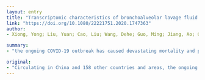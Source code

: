 ```yaml
---
layout: entry
title: "Transcriptomic characteristics of bronchoalveolar lavage fluid and peripheral blood mononuclear cells in COVID-19 patients"
link: "https://doi.org/10.1080/22221751.2020.1747363"
author:
- Xiong, Yong; Liu, Yuan; Cao, Liu; Wang, Dehe; Guo, Ming; Jiang, Ao; Guo, Dong; Hu, Wenjia; Yang, Jiayi; Tang, Zhidong; Wu, Honglong; Lin, Yongquan; Zhang, Meiyuan; Zhang, Qi; Shi, Mang; Liu, Yingle; Zhou, Yu; Lan, Ke; Chen, Yu

summary:
- "the ongoing COVID-19 outbreak has caused devastating mortality and posed a great threat to public health. To characterize the transcriptional signatures of host inflammatory response to SARS-CoV-2 infection, we carried out transcriptome sequencing of the RNAs isolated from the bronchoalveolar lavage fluid (BALF) and peripheral blood mononuclear cells (PBMC) specimens."

original:
- "Circulating in China and 158 other countries and areas, the ongoing COVID-19 outbreak has caused devastating mortality and posed a great threat to public health. However, efforts to identify effectively supportive therapeutic drugs and treatments has been hampered by our limited understanding of host immune response for this fatal disease. To characterize the transcriptional signatures of host inflammatory response to SARS-CoV-2 (HCoV-19) infection, we carried out transcriptome sequencing of the RNAs isolated from the bronchoalveolar lavage fluid (BALF) and peripheral blood mononuclear cells (PBMC) specimens of COVID-19 patients. Our results reveal distinct host inflammatory cytokine profiles to SARS-CoV-2 infection in patients, and highlight the association between COVID-19 pathogenesis and excessive cytokine release such as CCL2/MCP-1, CXCL10/IP-10, CCL3/MIP-1A, and CCL4/MIP1B. Furthermore, SARS-CoV-2 induced activation of apoptosis and P53 signalling pathway in lymphocytes may be the cause of patients' lymphopenia. The transcriptome dataset of COVID-19 patients would be a valuable resource for clinical guidance on anti-inflammatory medication and understanding the molecular mechansims of host response."
---
```


